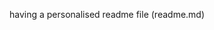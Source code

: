 having a personalised readme file (readme.md)

<!---
SamJPayne/SamJPayne is a ✨ special ✨ repository because its `README.md` (this file) appears on your GitHub profile.
You can click the Preview link to take a look at your changes.
--->
